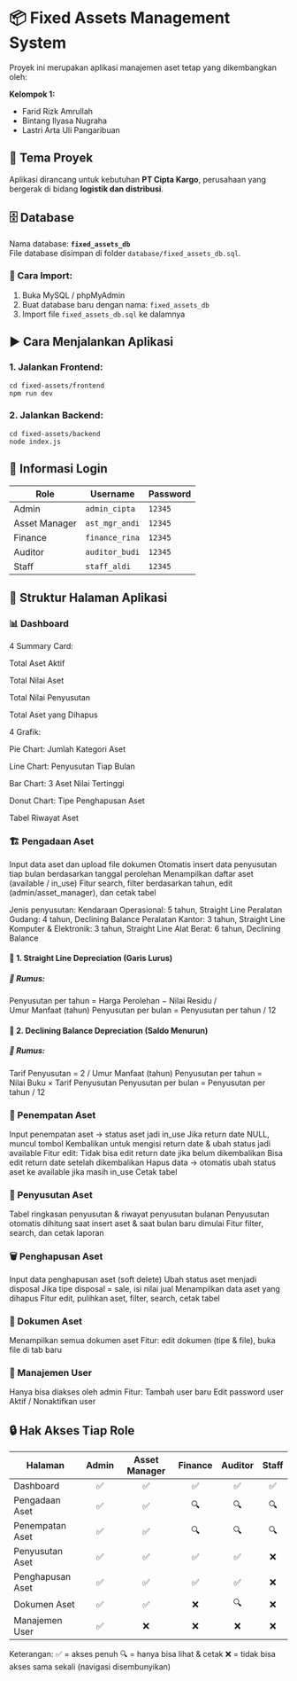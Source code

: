 # 📦 Fixed Assets Management System

Proyek ini merupakan aplikasi manajemen aset tetap yang dikembangkan oleh:

**Kelompok 1:**
- Farid Rizk Amrullah  
- Bintang Ilyasa Nugraha  
- Lastri Arta Uli Pangaribuan

## 🏢 Tema Proyek
Aplikasi dirancang untuk kebutuhan **PT Cipta Kargo**, perusahaan yang bergerak di bidang **logistik dan distribusi**.

## 🗄️ Database
Nama database: **`fixed_assets_db`**  
File database disimpan di folder `database/fixed_assets_db.sql`.

### 🎯 Cara Import:
1. Buka MySQL / phpMyAdmin
2. Buat database baru dengan nama: `fixed_assets_db`
3. Import file `fixed_assets_db.sql` ke dalamnya

## ▶️ Cara Menjalankan Aplikasi

### 1. Jalankan **Frontend**:
```
cd fixed-assets/frontend
npm run dev
```

### 2. Jalankan **Backend**:
```
cd fixed-assets/backend
node index.js
```

## 🔐 Informasi Login
| Role          | Username       | Password |
| ------------- | -------------- | -------- |
| Admin         | `admin_cipta`  | `12345`  |
| Asset Manager | `ast_mgr_andi` | `12345`  |
| Finance       | `finance_rina` | `12345`  |
| Auditor       | `auditor_budi` | `12345`  |
| Staff         | `staff_aldi`   | `12345`  |

## 🧭 Struktur Halaman Aplikasi
### 📊 Dashboard
4 Summary Card:

Total Aset Aktif

Total Nilai Aset

Total Nilai Penyusutan

Total Aset yang Dihapus


4 Grafik:

Pie Chart: Jumlah Kategori Aset

Line Chart: Penyusutan Tiap Bulan

Bar Chart: 3 Aset Nilai Tertinggi

Donut Chart: Tipe Penghapusan Aset


Tabel Riwayat Aset

### 🏗️ Pengadaan Aset
Input data aset dan upload file dokumen
Otomatis insert data penyusutan tiap bulan berdasarkan tanggal perolehan
Menampilkan daftar aset (available / in_use)
Fitur search, filter berdasarkan tahun, edit (admin/asset_manager), dan cetak tabel

Jenis penyusutan:
Kendaraan Operasional: 5 tahun, Straight Line
Peralatan Gudang: 4 tahun, Declining Balance
Peralatan Kantor: 3 tahun, Straight Line
Komputer & Elektronik: 3 tahun, Straight Line
Alat Berat: 6 tahun, Declining Balance

#### 📘 1. Straight Line Depreciation (Garis Lurus)
##### 🧮 Rumus:
Penyusutan per tahun = Harga Perolehan − Nilai Residu / Umur Manfaat (tahun)
Penyusutan per bulan = Penyusutan per tahun / 12

#### 📘 2. Declining Balance Depreciation (Saldo Menurun)
##### 🧮 Rumus:
Tarif Penyusutan = 2 / Umur Manfaat (tahun)
Penyusutan per tahun = Nilai Buku × Tarif Penyusutan
Penyusutan per bulan = Penyusutan per tahun / 12

### 🧾 Penempatan Aset
Input penempatan aset → status aset jadi in_use
Jika return date NULL, muncul tombol Kembalikan untuk mengisi return date & ubah status jadi available
Fitur edit:
Tidak bisa edit return date jika belum dikembalikan
Bisa edit return date setelah dikembalikan
Hapus data → otomatis ubah status aset ke available jika masih in_use
Cetak tabel

### 🧮 Penyusutan Aset
Tabel ringkasan penyusutan & riwayat penyusutan bulanan
Penyusutan otomatis dihitung saat insert aset & saat bulan baru dimulai
Fitur filter, search, dan cetak laporan

### 🗑️ Penghapusan Aset
Input data penghapusan aset (soft delete)
Ubah status aset menjadi disposal
Jika tipe disposal = sale, isi nilai jual
Menampilkan data aset yang dihapus
Fitur edit, pulihkan aset, filter, search, cetak tabel

### 📂 Dokumen Aset
Menampilkan semua dokumen aset
Fitur: edit dokumen (tipe & file), buka file di tab baru

### 👤 Manajemen User
Hanya bisa diakses oleh admin
Fitur:
Tambah user baru
Edit password user
Aktif / Nonaktifkan user

## 🔒 Hak Akses Tiap Role
| Halaman          | Admin | Asset Manager | Finance | Auditor | Staff |
| ---------------- | :---: | :-----------: | :-----: | :-----: | :---: |
| Dashboard        |   ✅   |       ✅       |    ✅    |    ✅    |   ✅   |
| Pengadaan Aset   |   ✅   |       ✅       |    🔍   |    🔍   |   🔍  |
| Penempatan Aset  |   ✅   |       ✅       |    🔍   |    🔍   |   🔍  |
| Penyusutan Aset  |   ✅   |       ✅       |    ✅    |    ✅    |   ❌   |
| Penghapusan Aset |   ✅   |       ✅       |    ✅    |    ✅    |   ❌   |
| Dokumen Aset     |   ✅   |       ✅       |    ❌    |    🔍   |   ❌   |
| Manajemen User   |   ✅   |       ❌       |    ❌    |    ❌    |   ❌   |
Keterangan:
✅ = akses penuh
🔍 = hanya bisa lihat & cetak
❌ = tidak bisa akses sama sekali (navigasi disembunyikan)
